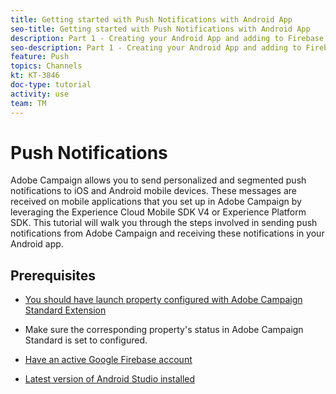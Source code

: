 ```yaml
---
title: Getting started with Push Notifications with Android App
seo-title: Getting started with Push Notifications with Android App
description: Part 1 - Creating your Android App and adding to Firebase. 
seo-description: Part 1 - Creating your Android App and adding to Firebase
feature: Push
topics: Channels
kt: KT-3846
doc-type: tutorial
activity: use
team: TM
---
```

# Push Notifications

Adobe Campaign allows you to send personalized and segmented push notifications to iOS and Android mobile devices.
These messages are received on mobile applications that you set up in Adobe Campaign by leveraging the Experience Cloud Mobile SDK V4 or Experience Platform SDK. 
This tutorial will walk you through the steps involved in sending push notifications from Adobe Campaign and receiving these notifications in your Android app.

## Prerequisites

* [You should have launch property configured with Adobe Campaign Standard Extension](https://docs.adobe.com/content/help/en/experience-cloud/implementing-in-mobile-ios-swift-apps-with-launch/configure-launch/launch-create-a-property.html)

* Make sure the corresponding property's status in Adobe Campaign Standard is set to configured.
* [Have an active Google Firebase account](https://google.firebase.com) 
* [Latest version of Android Studio installed](https://developer.android.com/studio)


